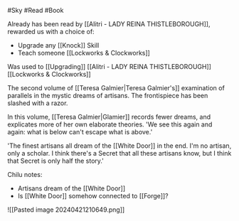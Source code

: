 #Sky #Read #Book 

Already has been read by [[Alitri - LADY REINA THISTLEBOROUGH]], rewarded us with a choice of:
- Upgrade any [[Knock]] Skill
- Teach someone [[Lockworks & Clockworks]]

Was used to [[Upgrading]] [[Alitri - LADY REINA THISTLEBOROUGH]] [[Lockworks & Clockworks]]

The second volume of [[Teresa Galmier|Teresa Galmier's]] examination of parallels in the mystic dreams of artisans. The frontispiece has been slashed with a razor.

In this volume, [[Teresa Galmier|Glamier]] records fewer dreams, and explicates more of her own elaborate theories. 'We see this again and again: what is below can't escape what is above.'

'The finest artisans all dream of the [[White Door]] in the end. I'm no artisan, only a scholar. I think there's a Secret that all these artisans know, but I think that Secret is only half the story.'

Chilu notes:
- Artisans dream of the [[White Door]]
- Is [[White Door]] somehow connected to [[Forge]]?

![[Pasted image 20240421210649.png]]